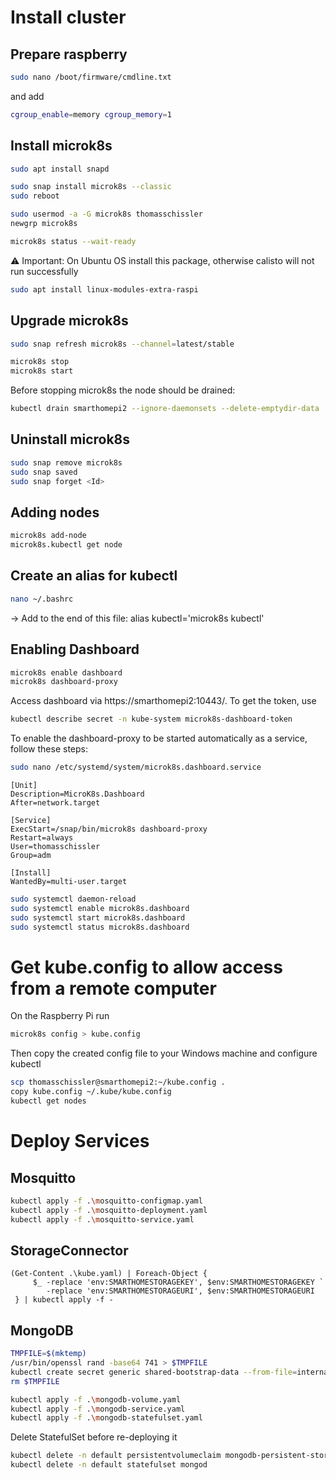 # Install cluster

## Prepare raspberry
``` bash
sudo nano /boot/firmware/cmdline.txt
```

and add
``` bash
cgroup_enable=memory cgroup_memory=1
```

## Install microk8s

``` bash
sudo apt install snapd

sudo snap install microk8s --classic
sudo reboot 

sudo usermod -a -G microk8s thomasschissler
newgrp microk8s

microk8s status --wait-ready
```

⚠️ Important: On Ubuntu OS install this package, otherwise calisto will not run successfully
``` bash
sudo apt install linux-modules-extra-raspi
```

## Upgrade microk8s
``` bash
sudo snap refresh microk8s --channel=latest/stable

microk8s stop
microk8s start
```

Before stopping microk8s the node should be drained:

``` bash
kubectl drain smarthomepi2 --ignore-daemonsets --delete-emptydir-data
```


## Uninstall microk8s
``` bash
sudo snap remove microk8s
sudo snap saved
sudo snap forget <Id>
```

## Adding nodes
``` bash
microk8s add-node
microk8s.kubectl get node
```

## Create an alias for kubectl
``` bash
nano ~/.bashrc
```
-> Add to the end of this file: alias kubectl='microk8s kubectl'

## Enabling Dashboard
``` bash
microk8s enable dashboard
microk8s dashboard-proxy
```

Access dashboard via https://smarthomepi2:10443/.
To get the token, use
``` bash
kubectl describe secret -n kube-system microk8s-dashboard-token
```

To enable the dashboard-proxy to be started automatically as a service, follow these steps:

``` bash
sudo nano /etc/systemd/system/microk8s.dashboard.service
```

``` config
[Unit]
Description=MicroK8s.Dashboard
After=network.target

[Service]
ExecStart=/snap/bin/microk8s dashboard-proxy
Restart=always
User=thomasschissler
Group=adm

[Install]
WantedBy=multi-user.target
```


``` bash
sudo systemctl daemon-reload
sudo systemctl enable microk8s.dashboard
sudo systemctl start microk8s.dashboard
sudo systemctl status microk8s.dashboard
```

# Get kube.config to allow access from a remote computer
On the Raspberry Pi run
``` bash
microk8s config > kube.config
```
Then copy the created config file to your Windows machine and configure kubectl
``` bash
scp thomasschissler@smarthomepi2:~/kube.config .
copy kube.config ~/.kube/kube.config
kubectl get nodes
```

# Deploy Services
## Mosquitto

``` bash
kubectl apply -f .\mosquitto-configmap.yaml
kubectl apply -f .\mosquitto-deployment.yaml
kubectl apply -f .\mosquitto-service.yaml
```

## StorageConnector
``` pwsh
(Get-Content .\kube.yaml) | Foreach-Object {
     $_ -replace 'env:SMARTHOMESTORAGEKEY', $env:SMARTHOMESTORAGEKEY `
        -replace 'env:SMARTHOMESTORAGEURI', $env:SMARTHOMESTORAGEURI
 } | kubectl apply -f -
```

## MongoDB
``` bash
TMPFILE=$(mktemp)
/usr/bin/openssl rand -base64 741 > $TMPFILE
kubectl create secret generic shared-bootstrap-data --from-file=internal-auth-mongodb-keyfile=$TMPFILE
rm $TMPFILE

kubectl apply -f .\mongodb-volume.yaml
kubectl apply -f .\mongodb-service.yaml
kubectl apply -f .\mongodb-statefulset.yaml
```

Delete StatefulSet before re-deploying it
``` bash
kubectl delete -n default persistentvolumeclaim mongodb-persistent-storage-claim-mongod-0
kubectl delete -n default statefulset mongod
```
